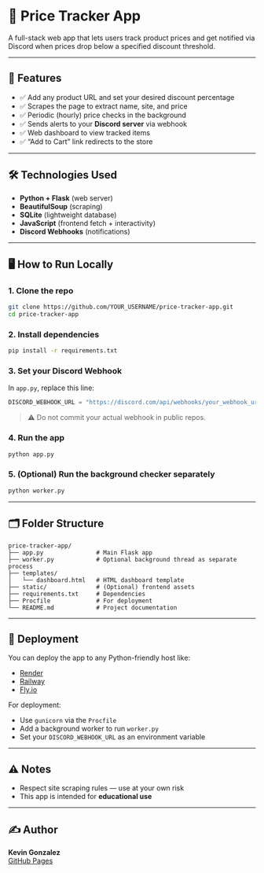 # 💸 Price Tracker App

A full-stack web app that lets users track product prices and get notified via Discord when prices drop below a specified discount threshold.

---

## 🧠 Features

- ✅ Add any product URL and set your desired discount percentage
- ✅ Scrapes the page to extract name, site, and price
- ✅ Periodic (hourly) price checks in the background
- ✅ Sends alerts to your **Discord server** via webhook
- ✅ Web dashboard to view tracked items
- ✅ “Add to Cart” link redirects to the store

---

## 🛠 Technologies Used

- **Python + Flask** (web server)
- **BeautifulSoup** (scraping)
- **SQLite** (lightweight database)
- **JavaScript** (frontend fetch + interactivity)
- **Discord Webhooks** (notifications)

---

## 🖥 How to Run Locally

### 1. Clone the repo
```bash
git clone https://github.com/YOUR_USERNAME/price-tracker-app.git
cd price-tracker-app
```

### 2. Install dependencies
```bash
pip install -r requirements.txt
```

### 3. Set your Discord Webhook
In `app.py`, replace this line:
```python
DISCORD_WEBHOOK_URL = "https://discord.com/api/webhooks/your_webhook_url"
```
> ⚠️ Do not commit your actual webhook in public repos.

### 4. Run the app
```bash
python app.py
```

### 5. (Optional) Run the background checker separately
```bash
python worker.py
```

---

## 🗂 Folder Structure

```
price-tracker-app/
├── app.py               # Main Flask app
├── worker.py            # Optional background thread as separate process
├── templates/
│   └── dashboard.html   # HTML dashboard template
├── static/              # (Optional) frontend assets
├── requirements.txt     # Dependencies
├── Procfile             # For deployment
└── README.md            # Project documentation
```

---

## 🚀 Deployment

You can deploy the app to any Python-friendly host like:
- [Render](https://render.com)
- [Railway](https://railway.app)
- [Fly.io](https://fly.io)

For deployment:
- Use `gunicorn` via the `Procfile`
- Add a background worker to run `worker.py`
- Set your `DISCORD_WEBHOOK_URL` as an environment variable

---

## ⚠️ Notes

- Respect site scraping rules — use at your own risk
- This app is intended for **educational use**

---

## ✍️ Author

**Kevin Gonzalez**  
[GitHub Pages](https://kevkevo117.github.io)
